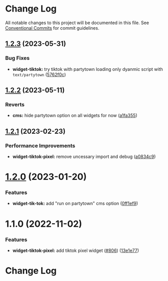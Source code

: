 # Change Log

All notable changes to this project will be documented in this file.
See [Conventional Commits](https://conventionalcommits.org) for commit guidelines.

## [1.2.3](https://github.com/ecomplus/storefront/compare/@ecomplus/widget-tiktok-pixel@1.2.2...@ecomplus/widget-tiktok-pixel@1.2.3) (2023-05-31)

### Bug Fixes

- **widget-tiktok:** try tiktok with partytown loading only dyanmic script with `text/partytown` ([5762f0c](https://github.com/ecomplus/storefront/commit/5762f0ce44dbddbcbf4817427b2440b4698955e4))

## [1.2.2](https://github.com/ecomplus/storefront/compare/@ecomplus/widget-tiktok-pixel@1.2.1...@ecomplus/widget-tiktok-pixel@1.2.2) (2023-05-11)

### Reverts

- **cms:** hide partytown option on all widgets for now ([a1fa355](https://github.com/ecomplus/storefront/commit/a1fa355bc29e5cc37b663907f0cfdbc76df472b8))

## [1.2.1](https://github.com/ecomplus/storefront/compare/@ecomplus/widget-tiktok-pixel@1.2.0...@ecomplus/widget-tiktok-pixel@1.2.1) (2023-02-23)

### Performance Improvements

- **widget-tiktok-pixel:** remove uncessary import and debug ([a0834c9](https://github.com/ecomplus/storefront/commit/a0834c9d728fa6ed9945e8747ee933cf2955b3ba))

# [1.2.0](https://github.com/ecomplus/storefront/compare/@ecomplus/widget-tiktok-pixel@1.1.0...@ecomplus/widget-tiktok-pixel@1.2.0) (2023-01-20)

### Features

- **widget-tik-tok:** add "run on partytown" cms option ([0ff1ef9](https://github.com/ecomplus/storefront/commit/0ff1ef9d932a7ae92f205f69ee8efc7d3b055d25))

# 1.1.0 (2022-11-02)

### Features

- **widget-tiktok-pixel:** add tiktok pixel widget ([#806](https://github.com/ecomplus/storefront/issues/806)) ([13e1e77](https://github.com/ecomplus/storefront/commit/13e1e77a745c69033a3c3176e7f34e225db2d313))

# Change Log
